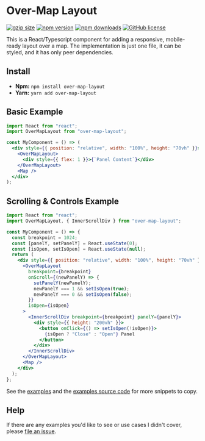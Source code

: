 # Over-Map Layout

[![gzip size](https://img.shields.io/bundlephobia/minzip/over-map-layout?label=gzip%20size&style=for-the-badge)](https://bundlephobia.com/result?p=over-map-layout)
[![npm version](https://img.shields.io/npm/v/over-map-layout.svg?style=for-the-badge)](https://www.npmjs.com/package/over-map-layout)
[![npm downloads](https://img.shields.io/npm/dm/over-map-layout.svg?style=for-the-badge)](https://www.npmjs.com/package/over-map-layout)
[![GitHub license](https://img.shields.io/badge/license-MIT-blue.svg?style=for-the-badge)](https://en.wikipedia.org/wiki/MIT_License)

This is a React/Typescript component for adding a responsive, mobile-ready layout over a map. The implementation is just one file, it can be styled, and it has only peer dependencies.

## Install

- **Npm:** `npm install over-map-layout`
- **Yarn:** `yarn add over-map-layout`

## Basic Example

```jsx
import React from "react";
import OverMapLayout from "over-map-layout";

const MyComponent = () => (
  <div style={{ position: "relative", width: "100%", height: "70vh" }}>
    <OverMapLayout>
      <div style={{ flex: 1 }}>{`Panel Content`}</div>
    </OverMapLayout>
    <Map />
  </div>
);
```

## Scrolling & Controls Example

```jsx
import React from "react";
import OverMapLayout, { InnerScrollDiv } from "over-map-layout";

const MyComponent = () => {
  const breakpoint = 1024;
  const [panelY, setPanelY] = React.useState(0);
  const [isOpen, setIsOpen] = React.useState(null);
  return (
    <div style={{ position: "relative", width: "100%", height: "70vh" }}>
      <OverMapLayout
        breakpoint={breakpoint}
        onScroll={(newPanelY) => {
          setPanelY(newPanelY);
          newPanelY === 1 && setIsOpen(true);
          newPanelY === 0 && setIsOpen(false);
        }}
        isOpen={isOpen}
      >
        <InnerScrollDiv breakpoint={breakpoint} panelY={panelY}>
          <div style={{ height: "200vh" }}>
            <button onClick={() => setIsOpen(!isOpen)}>
              {isOpen ? "Close" : "Open"} Panel
            </button>
          </div>
        </InnerScrollDiv>
      </OverMapLayout>
      <Map />
    </div>
  );
};
```

See the [examples](https://benshope.github.io/over-map-layout) and the [examples source code](https://github.com/benshope/over-map-layout/blob/master/stories.tsx) for more snippets to copy.

## Help

If there are any examples you'd like to see or use cases I didn't cover, please [file an issue](https://github.com/benshope/over-map-layout/issues/new).

```

```
